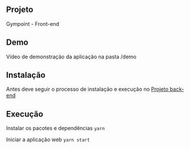 ## Projeto
Gympoint - Front-end

## Demo
Vídeo de demonstração da aplicação na pasta /demo

## Instalação

Antes deve seguir o processo de instalação e execução no [Projeto back-end](https://github.com/hugo-marcelo/node-gympoint)

## **Execução**

Instalar os pacotes e dependências
`yarn`

Iniciar a aplicação web
`yarn start`
